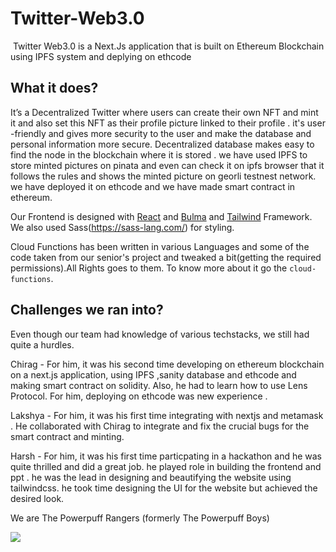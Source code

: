 # Twitter-Web3.0

 <img src =''>
Twitter Web3.0 is a Next.Js application that is built on Ethereum Blockchain using IPFS system and deplying on ethcode 

<!-- ## Table of Contents

- [Inspiration](#inspiration)
- [What it does?](#what-it-does)
- [How we built it?](#how-we-built-it)
- [Challenges we ran into?](#challenges-we-ran-into)
- [Accomplishments that we're proud of?](#accomplishments-that-were-proud-of)
- [Installation](#installation)
- [Directory Structure](#directory-structure)
- [Demo Credentials](#demo-credentials)
- [What we learned?](#what-we-learned)
- [Future Scopes](#future-scope)
- [Screenshots Time](#screenshots-time)
- [Contributing](#contributing)
- [License](#license)
- [About Us](#about-us) -->

## What it does?

It’s a Decentralized Twitter where users can create their own NFT and mint it and also set this NFT as their profile picture linked to their profile . it's user -friendly and gives more security to the user and make the database and personal information more secure. Decentralized database makes easy to find the node in the blockchain where it is stored . we have used IPFS to store minted pictures on pinata and even can check it on ipfs browser that it follows the rules and shows the minted picture on georli testnest network. we have deployed it on ethcode and we have made smart contract in ethereum.

<!-- ## How we built it?

This Project is proudly built with [Appwrite](https://appwrite.io/) and Hosted on [Digital Ocean](https://www.digitalocean.com/). -->

<!-- 'Made with Appwrite' badge 
<a href="https://appwrite.io/" target="_blank" style=";right: 18px;bottom: 18px;z-index: 999;">
  <img style="width: 130px;" src="https://appwrite.io/images-ee/press/badge-pink-box.svg" alt="Built with Appwrite">
</a> -->

Our Frontend is designed with [React](https://reactjs.org/) and [Bulma](https://bulma.io/) and [Tailwind](https://tailwindcss.com/) Framework. We also used Sass(https://sass-lang.com/) for styling.

Cloud Functions has been written in various Languages and some of the code taken from our senior's project and tweaked a bit(getting the required permissions).All Rights goes to them. To know more about it go the `cloud-functions`.

## Challenges we ran into?

Even though our team had knowledge of various techstacks, we still had quite a hurdles.

Chirag - For him, it was his second time developing on ethereum blockchain on a next.js application, using IPFS ,sanity database and ethcode and making smart contract on solidity. Also, he had to learn how to use Lens Protocol. For him, deploying on ethcode was new experience .

Lakshya - For him, it was his first time integrating with nextjs and metamask . He collaborated with Chirag to integrate and fix the crucial bugs for the smart contract and minting.

Harsh - For him, it was his first time particpating in a hackathon and he was quite thrilled and did a great job. he played role in building the frontend and ppt . he was the lead in designing and beautifying the website using tailwindcss. he took time designing the UI for the website but achieved the desired look.

<!-- 
## Accomplishments that we're proud of?

We are proud that this project is ready for production and can be used readily for our university at least. Using an Open Source Backend as a Service ([Appwrite](https://appwrite.io/)). This project has been deployed successfully and can be viewed in any device.

Writing a web scraper function to get the neccessary data from the university website and populating the database was a major accomplishment for us.

Writing cloud functions and automating things for us was a huge happniess😄.

## Installation

This project is built with React and Appwrite. To run this project locally, you need to have Node.js and npm installed on your system.

To run appwrite locally, follow the instructions [here](https://appwrite.io/docs/installation). Note you must have Docker installed on your system.

To run the frontend, follow the instructions below:

```bash
git clone https://github.com/The-Powerpuff-Boys/schedu-mate
cd schedu-mate
npm install && npm start
```

Tu run it locally - go over to [https://localhost:3000](https://localhost:3000)

To setup appwrite, there are some cloud functions well written for you by us😉. You can find them in the cloud functions. To run those cloud functions, follow the instructions [here](https://appwrite.io/docs/functions).
It's recommended to install appwrite CLI to deploy those cloud functions easily. More about it [here](https://appwrite.io/docs/command-line)

> Also edit the `.env` file and update the variables. This should be pretty self-explanatory although we would be happy to help you out if you face any issues. If there is feel free to create an issue.

## Directory Structure

```bash
.
├── functions # Cloud Functions
│   ├── deleteUsers
│   │   └── lib
│   ├── notification
│   │   └── src
│   └── schedumate_setup
│       └── lib
├── public # Public Assets
└── src # React App
    ├── assets # Assets
    ├── components # Components
    │   ├── CourseCard
    │   ├── class
    │   ├── name
    │   ├── navbar
    │   └── profile
    ├── context # Contexts
    └── pages # Pages
        ├── add-classes
        ├── add-mates
        ├── classes
        ├── details
        ├── home
        ├── landing
        ├── login
        ├── my-schedule
        ├── newgroup
        ├── notes
        ├── profile
        └── signup
```

## Demo Credentials

If you want to just try out the demo, you can use the following credentials:

- frontend-server: [schedumate.study](https://schedumate.study)

- backend-server: [appwrite.schedumate.study](https://appwrite.schedumate.study)

**NOTE:** For Backend server, DM me if you just want to see the credentials. I will provide you with the credentials if you want to see how it looks😉

## What we learned?

Everyone learned something.

- **Biswa** learned about deploying and setting up a production server, integrating Appwrite with React, using Appwrite's SDK and API for the JS application, using Appwrite's CLI, linking a domain to Appwrite, setting up SSL, and using subdomains for Appwrite and main domain for frontend.

- **Harsh** learned Appwrite, more advanced fundamentals of React, and how to use Appwrite's SDK and API for the JS application.

- **Gunjan** learned more about React and tools like Bulma and Tailwind CSS. She also learned about appwrite.

- **Vidhu** learned how to write cloud functions for Appwrite, how to deploy cloud functions, how to write a web scraper in Python, and how to populate the database. He also learned about appwrite and integrating it with React.

## Future Scopes

Although this project is ready, there is always scope for more improvement

- We will use NLP to find relevant information for any subject on the internet and display it accordingly.

- We will add a feature to add a class to the schedule by just scanning the QR code of the class.

- Encrypting data using AES-CBC 256 bit encryption.

- Improving the UI and UX of the website.

## 📸 Screenshots Time

<p float="left">
<img src = 'https://user-images.githubusercontent.com/62933155/190900684-ae2c758b-b11a-41b5-9115-f4d2f97845b0.png' width = 500>
<img src = 'https://user-images.githubusercontent.com/62933155/190900696-c55ab8a1-e2e5-464d-91e9-3d9fde925da7.png' width = 500>
</p>
<p float="left">
<img src = 'https://user-images.githubusercontent.com/62933155/190900707-98063c0d-298f-4627-b430-d94b8a265293.png' width = 500>
<img src = 'https://user-images.githubusercontent.com/62933155/190900721-74c6e97c-7b9b-49dc-a833-88e2305d0aea.png' width = 500>
</p>
<p float="left">
<img src = 'https://user-images.githubusercontent.com/62933155/190900730-ce32ab32-8c2b-4203-91dd-c23706b7b7a8.png' width = 500>
<img src = 'https://user-images.githubusercontent.com/62933155/190900733-e237bfa6-ef4a-4125-8284-025a715e29d4.png' width = 500>
</p>
<p float="left">
<img src = 'https://user-images.githubusercontent.com/62933155/190900740-61b1e1bc-83c7-4e06-8e1a-8b7d9e9ab224.png' width = 500>
<img src = 'https://user-images.githubusercontent.com/62933155/190900752-46d8d49f-5130-4220-9699-f3e7c73ea8d1.png' width = 500>
</p>
<p float="left">
<img src = 'https://user-images.githubusercontent.com/62933155/190900759-aa1d5c8e-ada3-4b51-b375-6ae6a12d5dcc.png' width = 500>
<img src = 'https://user-images.githubusercontent.com/62933155/190900768-805918dd-7079-40ca-868a-bd2f3187184d.png' width = 500>
</p>

## Contributing

Since this project was built during Hack the Mountains 3.0, we would be seldomly improving this product. However we encourage you to contribute this repo and take it more as a tutorial of how this project was built. If you have any suggesstions or want to make some changes, feel free to create a PR or an issue.

## License

This project is MIT [Licensed](./LICENSE)

## About Us -->

We are The Powerpuff Rangers (formerly The Powerpuff Boys)

<img src = '.github/images/powerpuff.png'>
